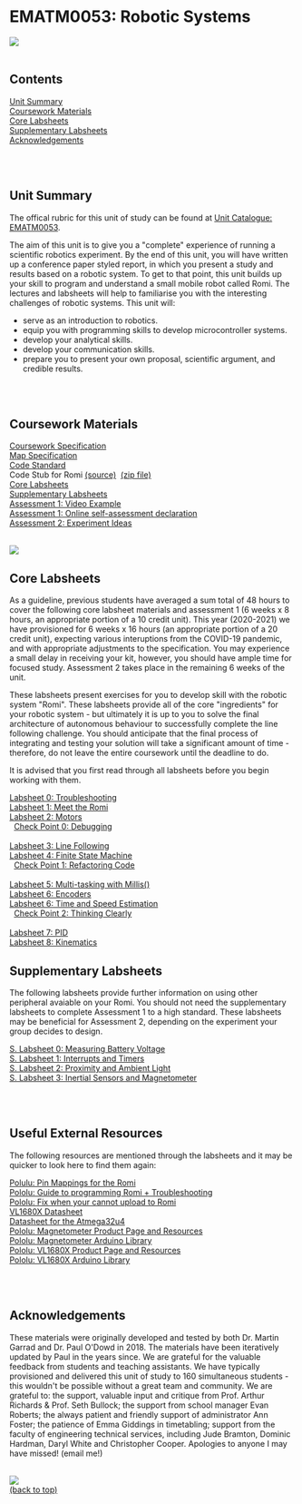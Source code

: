 # EMATM0053: Robotic Systems

<img src="https://github.com/paulodowd/EMATM0053_20_21/blob/main/images/banner4.JPG?raw=true"/>
<br><br>

## Contents

<a href="https://github.com/paulodowd/EMATM0053_20_21#unit-summary">Unit Summary</a>
<br>
<a href="https://github.com/paulodowd/EMATM0053_20_21#coursework-materials">Coursework Materials</a>
<br>
<a href="https://github.com/paulodowd/EMATM0053_20_21#core-labsheets">Core Labsheets</a>
<br>
<a href="https://github.com/paulodowd/EMATM0053_20_21#supplementary-labsheets">Supplementary Labsheets</a>
<br>
<a href="https://github.com/paulodowd/EMATM0053_20_21#Acknowledgements">Acknowledgements</a>
<br>

<br><br>
## Unit Summary

The offical rubric for this unit of study can be found at <a href="https://www.bris.ac.uk/unit-programme-catalogue/UnitDetails.jsa?unitCode=EMATM0053">Unit Catalogue: EMATM0053</a>.

The aim of this unit is to give you a "complete" experience of running a scientific robotics experiment.  By the end of this unit, you will have written up a conference paper styled report, in which you present a study and results based on a robotic system.  To get to that point, this unit builds up your skill to program and understand a small mobile robot called Romi.  The lectures and labsheets will help to familiarise you with the interesting challenges of robotic systems.  This unit will:
- serve as an introduction to robotics.
- equip you with programming skills to develop microcontroller systems.
- develop your analytical skills.
- develop your communication skills.
- prepare you to present your own proposal, scientific argument, and credible results.


<br><br>
## Coursework Materials

<a href="https://github.com/paulodowd/EMATM0053_20_21/blob/main/Specifications/Coursework%20Specification.ipynb">Coursework Specification</a>
<br><a href="https://github.com/paulodowd/EMATM0053_20_21/blob/main/Specifications/Map_Specification.ipynb">Map Specification</a>
<br><a href="https://github.com/paulodowd/EMATM0054_20_21/blob/master/Specifications/Code%20Standard.ipynb">Code Standard</a>
<br>Code Stub for Romi&nbsp;<a href="https://github.com/paulodowd/EMATM0053_20_21/tree/main/Romi_CodeStub">(source)</a>&nbsp;&nbsp;<a href="https://github.com/paulodowd/EMATM0053_20_21/raw/main/Zips/Romi_CodeStub.zip">(zip file)</a>
<br><a href="https://github.com/paulodowd/EMATM0053_20_21#core-labsheets">Core Labsheets</a>
<br><a href="https://github.com/paulodowd/EMATM0053_20_21#supplementary-labsheets">Supplementary Labsheets</a>
<br><a href="https://youtu.be/1KSfrGdXLC4">Assessment 1: Video Example</a>
<br><a href="https://forms.office.com/Pages/ResponsePage.aspx?id=MH_ksn3NTkql2rGM8aQVG-VYf_NwHsJJlDfANaYLGz1UOFZIUE9OTUs5S1A1Wk83VTAyMUI1TzBYUy4u">Assessment 1: Online self-assessment declaration</a>
<br><a href="https://github.com/paulodowd/EMATM0053_20_21/blob/main/Specifications/AS2_ExperimentIdeas.ipynb">Assessment 2: Experiment Ideas</a>

<br>
<img src="https://github.com/paulodowd/EMATM0053_20_21/blob/main/images/banner1.JPG?raw=true"/>
<br>

## Core Labsheets

As a guideline, previous students have averaged a sum total of 48 hours to cover the following core labsheet materials and assessment 1 (6 weeks x 8 hours, an appropriate portion of a 10 credit unit).  This year (2020-2021) we have provisioned for 6 weeks x 16 hours (an appropriate portion of a 20 credit unit), expecting various interuptions from the COVID-19 pandemic, and with appropriate adjustments to the specification. You may experience a small delay in receiving your kit, however, you should have ample time for focused study.  Assessment 2 takes place in the remaining 6 weeks of the unit.

These labsheets present exercises for you to develop skill with the robotic system "Romi".  These labsheets provide all of the core "ingredients" for your robotic system - but ultimately it is up to you to solve the final architecture of autonomous behaviour to successfully complete the line following challenge. You should anticipate that the final process of integrating and testing your solution will take a significant amount of time - therefore, do not leave the entire coursework until the deadline to do.

It is advised that you first read through all labsheets before you begin working with them.  

<a href="https://github.com/paulodowd/EMATM0053_20_21/blob/main/Labsheets/Core/L0_Troubleshooting.ipynb">Labsheet 0: Troubleshooting</a>
<br><a href="https://github.com/paulodowd/EMATM0053_20_21/blob/main/Labsheets/Core/L1_MeetTheRomi.ipynb">Labsheet 1: Meet the Romi</a>
<br><a href="https://github.com/paulodowd/EMATM0053_20_21/blob/main/Labsheets/Core/L2_Motors.ipynb">Labsheet 2: Motors</a>
<br>&nbsp;&nbsp;<a href="https://github.com/paulodowd/EMATM0053_20_21/blob/main/Labsheets/Core/C0_Debugging.ipynb">Check Point 0: Debugging</a><br>
<br><a href="https://github.com/paulodowd/EMATM0053_20_21/blob/main/Labsheets/Core/L3_Linefollowing.ipynb">Labsheet 3: Line Following</a>
<br><a href="https://github.com/paulodowd/EMATM0053_20_21/blob/main/Labsheets/Core/L4_FiniteStateMachine.ipynb">Labsheet 4: Finite State Machine</a>
<br>&nbsp;&nbsp;<a href="https://github.com/paulodowd/EMATM0053_20_21/blob/main/Labsheets/Core/C1_Refactoring.ipynb">Check Point 1: Refactoring Code</a><br>
<br><a href="https://github.com/paulodowd/EMATM0053_20_21/blob/main/Labsheets/Core/L5_MultiTaskingWithMillis.ipynb">Labsheet 5: Multi-tasking with Millis()</a>
<br><a href="https://github.com/paulodowd/EMATM0053_20_21/blob/main/Labsheets/Core/L6_Encoders.ipynb">Labsheet 6: Encoders</a>
<br><a href="https://github.com/paulodowd/EMATM0053_20_21/blob/main/Labsheets/Core/L7_TimeAndSpeedEstimation.ipynb">Labsheet 6: Time and Speed Estimation</a>
<br>&nbsp;&nbsp;<a href="https://github.com/paulodowd/EMATM0053_20_21/blob/main/Labsheets/Core/C2_ThinkingClearly.ipynb">Check Point 2: Thinking Clearly</a><br>
<br><a href="https://github.com/paulodowd/EMATM0053_20_21/blob/main/Labsheets/Core/L8_PID.ipynb">Labsheet 7: PID</a>
<br><a href="https://github.com/paulodowd/EMATM0053_20_21/blob/main/Labsheets/Core/L9_Kinematics.ipynb">Labsheet 8: Kinematics</a>


## Supplementary Labsheets

The following labsheets provide further information on using other peripheral avaiable on your Romi.  You should not need the supplementary labsheets to complete Assessment 1 to a high standard.  These labsheets may be beneficial for Assessment 2, depending on the experiment your group decides to design.

<a href="https://github.com/paulodowd/EMATM0053_20_21/blob/main/Labsheets/Supplementary/SL0_MeasuringBatteryVoltage.ipynb">S. Labsheet 0: Measuring Battery Voltage</a><br>
<a href="https://github.com/paulodowd/EMATM0053_20_21/blob/main/Labsheets/Supplementary/SL1_InterruptsAndTimers.ipynb">S. Labsheet 1: Interrupts and Timers</a><br>
<a href="https://github.com/paulodowd/EMATM0053_20_21/blob/main/Labsheets/Supplementary/SL2_ProximitySensor.ipynb">S. Labsheet 2: Proximity and Ambient Light</a><br>
<a href="https://github.com/paulodowd/EMATM0053_20_21/blob/main/Labsheets/Supplementary/SL3_InertialSensors.ipynb">S. Labsheet 3: Inertial Sensors and Magnetometer</a><br>

<br><br>
## Useful External Resources

The following resources are mentioned through the labsheets and it may be quicker to look here to find them again:

<a href="https://www.pololu.com/docs/0J69/3.8">Polulu: Pin Mappings for the Romi</a><br>
<a href="https://www.pololu.com/docs/0J69/5.2">Pololu: Guide to programming Romi + Troubleshooting</a><br>
<a href="https://www.pololu.com/docs/0J69/all#9.1">Pololu: Fix when your cannot upload to Romi</a><br>
<a href="https://www.st.com/resource/en/datasheet/vl6180x.pdf">VL1680X Datasheet</a><br>
<a href="http://ww1.microchip.com/downloads/en/devicedoc/atmel-7766-8-bit-avr-atmega16u4-32u4_datasheet.pdf">Datasheet for the Atmega32u4</a><br>
<a href="https://www.pololu.com/product/2737/specs">Pololu: Magnetometer Product Page and Resources</a><br>
<a href="https://github.com/pololu/lis3mdl-arduino">Pololu: Magnetometer Arduino Library</a><br>
<a href="https://www.pololu.com/product/2489">Pololu: VL1680X Product Page and Resources</a><br>
<a href="https://github.com/pololu/vl6180x-arduino">Pololu: VL1680X Arduino Library</a><br>



<br><br>
## Acknowledgements

These materials were originally developed and tested by both Dr. Martin Garrad and Dr. Paul O'Dowd in 2018.  The materials have been iteratively updated by Paul in the years since.  We are grateful for the valuable feedback from students and teaching assistants.  We have typically provisioned and delivered this unit of study to 160 simultaneous students - this wouldn't be possible without a great team and community.  We are grateful to: the support, valuable input and critique from Prof. Arthur Richards & Prof. Seth Bullock; the support from school manager Evan Roberts; the always patient and friendly support of administrator Ann Foster; the patience of Emma Giddings in timetabling; support from the faculty of engineering technical services, including Jude Bramton, Dominic Hardman, Daryl White and Christopher Cooper.  Apologies to anyone I may have missed! (email me!)

<br>
<img src="https://github.com/paulodowd/EMATM0053_20_21/blob/main/images/banner2.JPG?raw=true"/>
<br>
<a href="https://github.com/paulodowd/EMATM0053_20_21#EMATM0053-robotic-systems">(back to top)</a>
